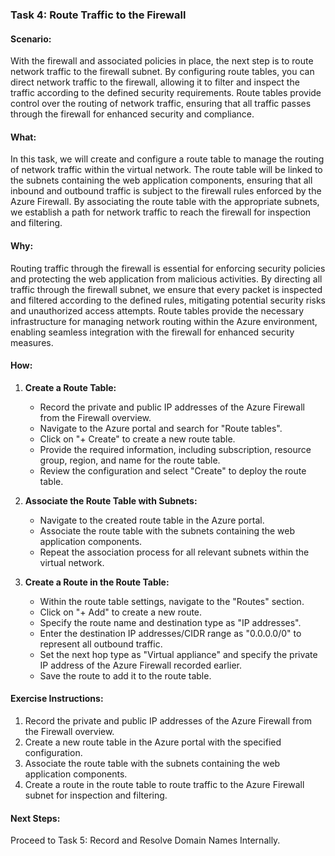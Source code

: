 ### Task 4: Route Traffic to the Firewall

#### Scenario:
With the firewall and associated policies in place, the next step is to route network traffic to the firewall subnet. By configuring route tables, you can direct network traffic to the firewall, allowing it to filter and inspect the traffic according to the defined security requirements. Route tables provide control over the routing of network traffic, ensuring that all traffic passes through the firewall for enhanced security and compliance.

#### What:
In this task, we will create and configure a route table to manage the routing of network traffic within the virtual network. The route table will be linked to the subnets containing the web application components, ensuring that all inbound and outbound traffic is subject to the firewall rules enforced by the Azure Firewall. By associating the route table with the appropriate subnets, we establish a path for network traffic to reach the firewall for inspection and filtering.

#### Why:
Routing traffic through the firewall is essential for enforcing security policies and protecting the web application from malicious activities. By directing all traffic through the firewall subnet, we ensure that every packet is inspected and filtered according to the defined rules, mitigating potential security risks and unauthorized access attempts. Route tables provide the necessary infrastructure for managing network routing within the Azure environment, enabling seamless integration with the firewall for enhanced security measures.

#### How:
1. **Create a Route Table:**
   - Record the private and public IP addresses of the Azure Firewall from the Firewall overview.
   - Navigate to the Azure portal and search for "Route tables".
   - Click on "+ Create" to create a new route table.
   - Provide the required information, including subscription, resource group, region, and name for the route table.
   - Review the configuration and select "Create" to deploy the route table.

2. **Associate the Route Table with Subnets:**
   - Navigate to the created route table in the Azure portal.
   - Associate the route table with the subnets containing the web application components.
   - Repeat the association process for all relevant subnets within the virtual network.

3. **Create a Route in the Route Table:**
   - Within the route table settings, navigate to the "Routes" section.
   - Click on "+ Add" to create a new route.
   - Specify the route name and destination type as "IP addresses".
   - Enter the destination IP addresses/CIDR range as "0.0.0.0/0" to represent all outbound traffic.
   - Set the next hop type as "Virtual appliance" and specify the private IP address of the Azure Firewall recorded earlier.
   - Save the route to add it to the route table.

#### Exercise Instructions:
1. Record the private and public IP addresses of the Azure Firewall from the Firewall overview.
2. Create a new route table in the Azure portal with the specified configuration.
3. Associate the route table with the subnets containing the web application components.
4. Create a route in the route table to route traffic to the Azure Firewall subnet for inspection and filtering.

#### Next Steps:
Proceed to Task 5: Record and Resolve Domain Names Internally.